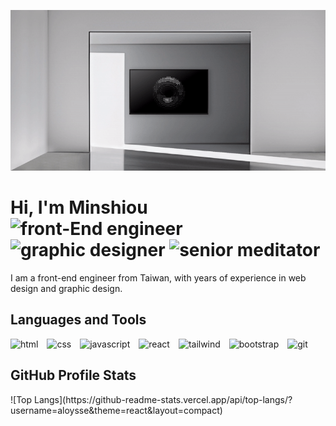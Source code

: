 <p align="center"><img src="https://github.com/aloysse/aloysse/raw/main/img/banner.gif"></p>

<h1>Hi, I'm Minshiou<br/>
<img alt="front-End engineer" src="https://custom-icon-badges.demolab.com/badge/-Front--End%20Engineer-lightgrey?logo=code" />
<img alt="graphic designer" src="https://custom-icon-badges.demolab.com/badge/-Graphic%20Designer-lightgrey?logo=pencil" />
<img alt="senior meditator" src="https://custom-icon-badges.demolab.com/badge/-Senior%20Meditor-lightgrey?logo=lotus-white" />
</h1>

<p>I am a front-end engineer from Taiwan, with years of experience in web design and graphic design.</p>

<h2>Languages and Tools</h2>

<p>
<img alt="html" width="30ox" style="padding-right:10px" src="https://cdn.jsdelivr.net/gh/devicons/devicon/icons/html5/html5-original.svg" />
<img alt="css" width="30ox" style="padding-right:10px" src="https://cdn.jsdelivr.net/gh/devicons/devicon/icons/css3/css3-original.svg" />
<img alt="javascript" width="30ox" style="padding-right:10px" src="https://cdn.jsdelivr.net/gh/devicons/devicon/icons/javascript/javascript-original.svg" />
<img alt="react" width="30ox" style="padding-right:10px" src="https://cdn.jsdelivr.net/gh/devicons/devicon/icons/react/react-original.svg" />
<img alt="tailwind" width="30ox" style="padding-right:10px" src="https://cdn.jsdelivr.net/gh/devicons/devicon/icons/tailwindcss/tailwindcss-plain.svg" />
<img alt="bootstrap" width="30ox" style="padding-right:10px" src="https://cdn.jsdelivr.net/gh/devicons/devicon/icons/bootstrap/bootstrap-original.svg" />
<img alt="git" width="30ox" style="padding-right:10px" src="https://cdn.jsdelivr.net/gh/devicons/devicon/icons/git/git-original.svg" />
</p>

<h2>GitHub Profile Stats</h2>

<p>
![Top Langs](https://github-readme-stats.vercel.app/api/top-langs/?username=aloysse&theme=react&layout=compact)
</p>
